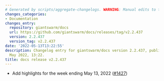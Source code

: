 ```yaml
---
# Generated by scripts/aggregate-changelogs. WARNING: Manual edits to this files will be overwritten.
changes_categories:
- Documentation
changes_entry:
  repository: giantswarm/docs
  url: https://github.com/giantswarm/docs/releases/tag/v2.2.437
  version: 2.2.437
  version_tag: v2.2.437
date: '2022-05-13T13:22:55'
description: Changelog entry for giantswarm/docs version 2.2.437, published on 13
  May 2022, 13:22.
title: docs release v2.2.437
---
```


- Add highlights for the week ending May 13, 2022 ([#1427](https://github.com/giantswarm/docs/pull/1427))
